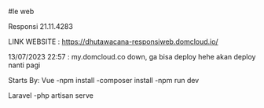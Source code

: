 #le web

Responsi 21.11.4283

LINK WEBSITE : https://dhutawacana-responsiweb.domcloud.io/

13/07/2023 22:57 : my.domcloud.co down, ga bisa deploy hehe akan deploy nanti pagi

Starts By:
Vue
-npm install
-composer install
-npm run dev

Laravel
-php artisan serve

